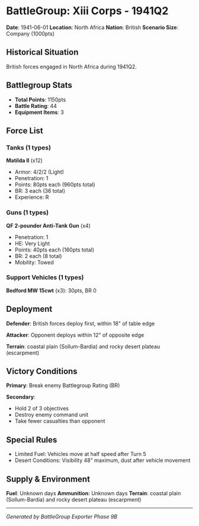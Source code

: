 # BattleGroup: Xiii Corps - 1941Q2

**Date**: 1941-06-01
**Location**: North Africa
**Nation**: British
**Scenario Size**: Company (1000pts)

## Historical Situation

British forces engaged in North Africa during 1941Q2.

## Battlegroup Stats

- **Total Points**: 1150pts
- **Battle Rating**: 44
- **Equipment Items**: 3

## Force List

### Tanks (1 types)

**Matilda II** (x12)
- Armor: 4/2/2 (Light)
- Penetration: 1
- Points: 80pts each (960pts total)
- BR: 3 each (36 total)
- Experience: R

### Guns (1 types)

**QF 2-pounder Anti-Tank Gun** (x4)
- Penetration: 1
- HE: Very Light
- Points: 40pts each (160pts total)
- BR: 2 each (8 total)
- Mobility: Towed

### Support Vehicles (1 types)

**Bedford MW 15cwt** (x3): 30pts, BR 0

## Deployment

**Defender**: British forces deploy first, within 18" of table edge

**Attacker**: Opponent deploys within 12" of opposite edge

**Terrain**: coastal plain (Sollum-Bardia) and rocky desert plateau (escarpment)

## Victory Conditions

**Primary**: Break enemy Battlegroup Rating (BR)

**Secondary**:
- Hold 2 of 3 objectives
- Destroy enemy command unit
- Take fewer casualties than opponent

## Special Rules

- Limited Fuel: Vehicles move at half speed after Turn 5
- Desert Conditions: Visibility 48" maximum, dust after vehicle movement

## Supply & Environment

**Fuel**: Unknown days
**Ammunition**: Unknown days
**Terrain**: coastal plain (Sollum-Bardia) and rocky desert plateau (escarpment)

---

*Generated by BattleGroup Exporter Phase 9B*
